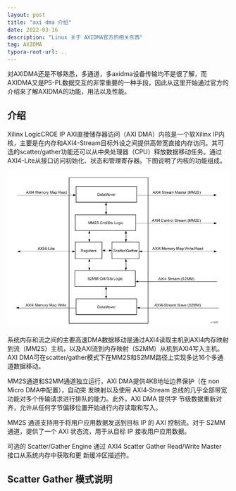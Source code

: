 ```yaml
---
layout: post
title: "axi dma 介绍"
date: 2022-03-16
description: "Linux 关于 AXIDMA官方的相关东西"
tag: AXIDMA
typora-root-url: ..
---
```


对AXIDMA还是不够熟悉，多通道，多axidma设备传输均不是很了解，而AXIDMA又是PS-PL数据交互的非常重要的一种手段，因此从这里开始通过官方的介绍来了解AXIDMA的功能，用法以及性能。

## 介绍

Xilinx LogicCROE IP AXI直接储存器访问（AXI DMA）内核是一个软Xilinx IP内核，主要是在内存和AXI4-Stream目标外设之间提供高带宽直接内存访问。其可选的scatter/gather功能还可以从中央处理器（CPU）释放数据移动任务。通过AXI4-Lite从接口访问初始化、状态和管理寄存器。下图说明了内核的功能组成。

![10](/images/axi_dma/10.png)

系统内存和流之间的主要高速DMA数据移动是通过AXI4读取主机到AXI4内存映射到流（MM2S）主机，以及AXI流到内存映射（S2MM）从机到AXI4写入主机。AXI DMA可在scatter/gather模式下在MM2S和S2MM路径上实现多达16个多通道数据移动。

MM2S通道和S2MM通道独立运行，AXI DMA提供4KB地址边界保护（在 non Micro DMA中配置），自动突
发映射以及使用 AXI4‑Stream 总线的几乎全部带宽功能对多个传输请求进行排队的能力。此外，AXI DMA 提供字
节级数据重新对齐，允许从任何字节偏移位置开始进行内存读取和写入。

MM2S 通道支持用于将用户应用数据发送到目标 IP 的 AXI 控制流。对于 S2MM 通道，提供了一个 AXI 状态流，用于从目标 IP 接收用户应用数据。

可选的 Scatter/Gather Engine 通过 AXI4 Scatter Gather Read/Write Master 接口从系统内存中获取和更
新缓冲区描述符。

## Scatter Gather 模式说明



